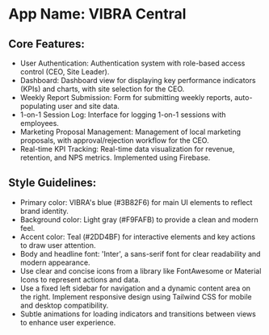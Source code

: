 # **App Name**: VIBRA Central

## Core Features:

- User Authentication: Authentication system with role-based access control (CEO, Site Leader).
- Dashboard: Dashboard view for displaying key performance indicators (KPIs) and charts, with site selection for the CEO.
- Weekly Report Submission: Form for submitting weekly reports, auto-populating user and site data.
- 1-on-1 Session Log: Interface for logging 1-on-1 sessions with employees.
- Marketing Proposal Management: Management of local marketing proposals, with approval/rejection workflow for the CEO.
- Real-time KPI Tracking: Real-time data visualization for revenue, retention, and NPS metrics. Implemented using Firebase.

## Style Guidelines:

- Primary color: VIBRA's blue (#3B82F6) for main UI elements to reflect brand identity.
- Background color: Light gray (#F9FAFB) to provide a clean and modern feel.
- Accent color: Teal (#2DD4BF) for interactive elements and key actions to draw user attention. 
- Body and headline font: 'Inter', a sans-serif font for clear readability and modern appearance.
- Use clear and concise icons from a library like FontAwesome or Material Icons to represent actions and data.
- Use a fixed left sidebar for navigation and a dynamic content area on the right. Implement responsive design using Tailwind CSS for mobile and desktop compatibility.
- Subtle animations for loading indicators and transitions between views to enhance user experience.